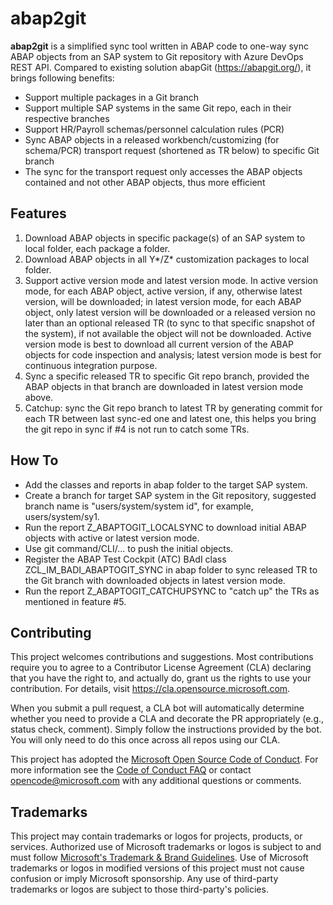 # abap2git

**abap2git** is a simplified sync tool written in ABAP code to one-way sync ABAP objects from an SAP system to Git repository with Azure DevOps REST API. Compared to existing solution abapGit (https://abapgit.org/), it brings following benefits:
* Support multiple packages in a Git branch
* Support multiple SAP systems in the same Git repo, each in their respective branches
* Support HR/Payroll schemas/personnel calculation rules (PCR)
* Sync ABAP objects in a released workbench/customizing (for schema/PCR) transport request (shortened as TR below) to specific Git branch
* The sync for the transport request only accesses the ABAP objects contained and not other ABAP objects, thus more efficient

## Features
1. Download ABAP objects in specific package(s) of an SAP system to local folder, each package a folder.
2. Download ABAP objects in all Y*/Z* customization packages to local folder.
3. Support active version mode and latest version mode. In active version mode, for each ABAP object, active version, if any, otherwise latest version, will be downloaded; in latest version mode, for each ABAP object, only latest version will be downloaded or a released version no later than an optional released TR (to sync to that specific snapshot of the system), if not available the object will not be downloaded. Active version mode is best to download all current version of the ABAP objects for code inspection and analysis; latest version mode is best for continuous integration purpose.
4. Sync a specific released TR to specific Git repo branch, provided the ABAP objects in that branch are downloaded in latest version mode above.
5. Catchup: sync the Git repo branch to latest TR by generating commit for each TR between last sync-ed one and latest one, this helps you bring the git repo in sync if #4 is not run to catch some TRs.

## How To
* Add the classes and reports in abap folder to the target SAP system.
* Create a branch for target SAP system in the Git repository, suggested branch name is "users/system/system id", for example, users/system/sy1.
* Run the report Z_ABAPTOGIT_LOCALSYNC to download initial ABAP objects with active or latest version mode.
* Use git command/CLI/... to push the initial objects.
* Register the ABAP Test Cockpit (ATC) BAdI class ZCL_IM_BADI_ABAPTOGIT_SYNC in abap folder to sync released TR to the Git branch with downloaded objects in latest version mode.
* Run the report Z_ABAPTOGIT_CATCHUPSYNC to "catch up" the TRs as mentioned in feature #5.

## Contributing

This project welcomes contributions and suggestions.  Most contributions require you to agree to a
Contributor License Agreement (CLA) declaring that you have the right to, and actually do, grant us
the rights to use your contribution. For details, visit https://cla.opensource.microsoft.com.

When you submit a pull request, a CLA bot will automatically determine whether you need to provide
a CLA and decorate the PR appropriately (e.g., status check, comment). Simply follow the instructions
provided by the bot. You will only need to do this once across all repos using our CLA.

This project has adopted the [Microsoft Open Source Code of Conduct](https://opensource.microsoft.com/codeofconduct/).
For more information see the [Code of Conduct FAQ](https://opensource.microsoft.com/codeofconduct/faq/) or
contact [opencode@microsoft.com](mailto:opencode@microsoft.com) with any additional questions or comments.

## Trademarks

This project may contain trademarks or logos for projects, products, or services. Authorized use of Microsoft 
trademarks or logos is subject to and must follow 
[Microsoft's Trademark & Brand Guidelines](https://www.microsoft.com/en-us/legal/intellectualproperty/trademarks/usage/general).
Use of Microsoft trademarks or logos in modified versions of this project must not cause confusion or imply Microsoft sponsorship.
Any use of third-party trademarks or logos are subject to those third-party's policies.

